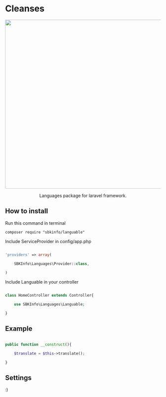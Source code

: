 # Cleanses

<p align="center">
    <img src="https://lh3.googleusercontent.com/kIES9CeD2TCoxIz_h2FwMGKTlMgkHkE_fBfPvlqnjoo6E5BOSwnZUqyuDszNf_5Lte2rmyhVmbhzc_iAFgIje4UJoIEY6D-sXNvcF3LDVsmV5G60TdQQxr6rm2thU2uDDhXUWDimCbkZlZ7L3N19FKx4JnhBcHz6MkmN1ZZH8JSe6X6m2roQVxmtUado0M9QN4-Ys-HcTDtidioGh_Z1x0SsBo_RUsodJiIyNROdZLryS2xSP3lfByUQS9hb3gHrkxGQ3yw3Rd1bGJwREiZSnL6hu6WKZBIK8nkg52OorkTY4qPC6Q0KoKZTjUEH2qqwFAtuAaNgF2g7tIABzFIoW1nLJSUN96EB4o0-TBxA1lvDF1fHDwZ-ABpoz1qGRMEnV6C84dW0RWfCiuqU3fDhHginNu1ZK1gS5SH4mLI-tSHRa1iH_MDy9G7-zSIws6UhHmZ2dKhpRM-jh_oR4ZVv5rUVe50hi17LXuvJZ0pCuBHj1XEkn9fJUwNpDfgcJmB2iDbPRFXjwdmCr8oaLpyoBXKoyYMnpsxcsLl4_SxMhR-ZcKoYmWba-r-s5d23in5Y-_dZMhTaZDP3vVmTaNRfzEC8eoEjnVo-rF1TbKQ=w900-h490-no" width="546">
</p>

<p align="center">
    Languages package for laravel framework.
</p>

## How to install

Run this command in terminal

	composer require "sbkinfo/languable"
	
Include ServiceProvider in config/app.php

```php

'providers' => array(

	SBKInfo\Languages\Provider::class,

)

```

Include Languable in your controller

```php

class HomeController extends Controller{

	use SBKInfo\Languages\Languable;

}

```

## Example

```php

public function __construct(){

	$translate = $this->translate();

}

```

## Settings

:)
